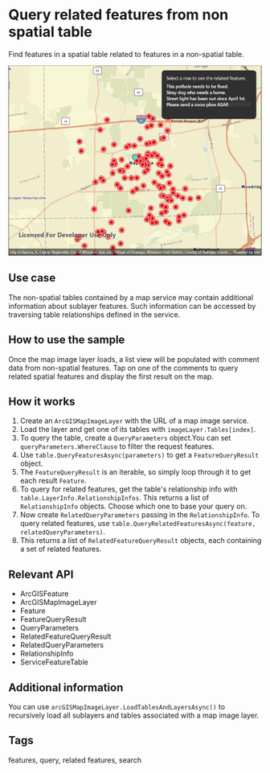 # Query related features from non spatial table

Find features in a spatial table related to features in a non-spatial table.

![Image of map image layer tables](queryrelatedfeaturesfromnonspatialtable.jpg)

## Use case

The non-spatial tables contained by a map service may contain additional information about sublayer features. Such information can be accessed by traversing table relationships defined in the service.

## How to use the sample

Once the map image layer loads, a list view will be populated with comment data from non-spatial features. Tap on one of the comments to query related spatial features and display the first result on the map.

## How it works

1. Create an `ArcGISMapImageLayer` with the URL of a map image service.
2. Load the layer and get one of its tables with `imageLayer.Tables[index]`.
3. To query the table, create a `QueryParameters` object.You can set `queryParameters.WhereClause` to filter the request features.
4. Use `table.QueryFeaturesAsync(parameters)` to get a `FeatureQueryResult` object.
5. The `FeatureQueryResult` is an iterable, so simply loop through it to get each result `Feature`.
6. To query for related features, get the table's relationship info with `table.LayerInfo.RelationshipInfos`. This returns a list of `RelationshipInfo` objects. Choose which one to base your query on.
7. Now create `RelatedQueryParameters` passing in the `RelationshipInfo`. To query related features, use `table.QueryRelatedFeaturesAsync(feature, relatedQueryParameters)`.
8. This returns a list of `RelatedFeatureQueryResult` objects, each containing a set of related features.

## Relevant API

* ArcGISFeature
* ArcGISMapImageLayer
* Feature
* FeatureQueryResult
* QueryParameters
* RelatedFeatureQueryResult
* RelatedQueryParameters
* RelationshipInfo
* ServiceFeatureTable

## Additional information

You can use `arcGISMapImageLayer.LoadTablesAndLayersAsync()` to recursively load all sublayers and tables associated with a map image layer.

## Tags

features, query, related features, search